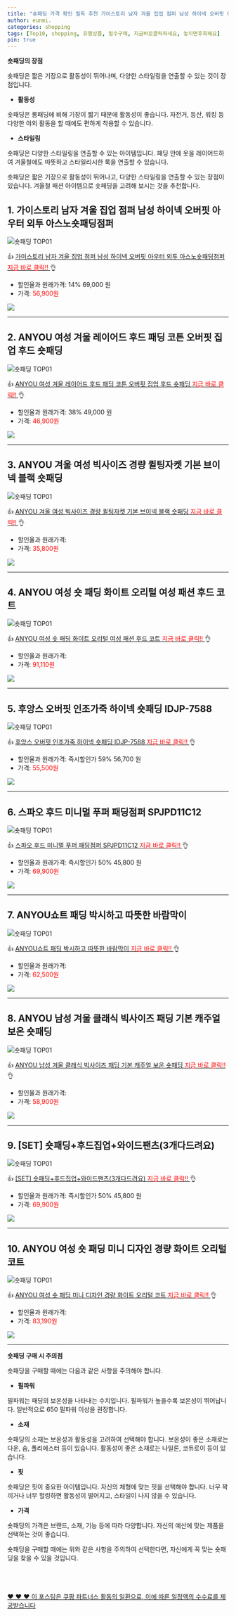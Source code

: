 ```yaml
---
title: "숏패딩 가격 확인 필독 추천 가이스토리 남자 겨울 집업 점퍼 남성 하이넥 오버핏 아우터 외투 아스노숏패딩점퍼 비교 장점 구매가이드"
author: eunmi.
categories: shopping
tags: [Top10, shopping, 유행상품, 필수구매, 지금바로클릭하세요, 놓치면후회해요]
pin: true
---
```

**숏패딩의 장점**

숏패딩은 짧은 기장으로 활동성이 뛰어나며, 다양한 스타일링을 연출할 수 있는 것이 장점입니다.

* **활동성**

숏패딩은 롱패딩에 비해 기장이 짧기 때문에 활동성이 좋습니다. 자전거, 등산, 워킹 등 다양한 야외 활동을 할 때에도 편하게 착용할 수 있습니다.

* **스타일링**

숏패딩은 다양한 스타일링을 연출할 수 있는 아이템입니다. 패딩 안에 옷을 레이어드하여 겨울철에도 따뜻하고 스타일리시한 룩을 연출할 수 있습니다.

숏패딩은 짧은 기장으로 활동성이 뛰어나고, 다양한 스타일링을 연출할 수 있는 장점이 있습니다. 겨울철 패션 아이템으로 숏패딩을 고려해 보시는 것을 추천합니다.

   

## 1. 가이스토리 남자 겨울 집업 점퍼 남성 하이넥 오버핏 아우터 외투 아스노숏패딩점퍼

![숏패딩 TOP01](https://thumbnail7.coupangcdn.com/thumbnails/remote/230x230ex/image/vendor_inventory/4e5a/e9b5523111b41f85f3cb97f50b2090c933106d473ed4de3a7b06eb459e7b.jpg)


👍 [가이스토리 남자 겨울 집업 점퍼 남성 하이넥 오버핏 아우터 외투 아스노숏패딩점퍼 <font color=red> 지금 바로 클릭!! </font> ](https://link.coupang.com/re/AFFSDP?lptag=AF3617701&subid=GithubCoopas&pageKey=6925126385&traceid=V0-153&itemId=16737143300&vendorItemId=83919063454) 👌 


- 할인율과 원래가격: 14%  69,000   원
- 가격: <span style='color:red'>56,900원</span>

[![](/discount_price.png)](https://link.coupang.com/re/AFFSDP?lptag=AF3617701&subid=GithubCoopas&pageKey=6925126385&traceid=V0-153&itemId=16737143300&vendorItemId=83919063454)

---


   

## 2. ANYOU 여성 겨울 레이어드 후드 패딩 코튼 오버핏 집업 후드 숏패딩

![숏패딩 TOP01](https://thumbnail7.coupangcdn.com/thumbnails/remote/230x230ex/image/vendor_inventory/1705/0b9efe08edca99d782ec0141345cb40278bcca7f3bc95fe919bae81fcd10.jpg)


👍 [ANYOU 여성 겨울 레이어드 후드 패딩 코튼 오버핏 집업 후드 숏패딩 <font color=red> 지금 바로 클릭!! </font> ](https://link.coupang.com/re/AFFSDP?lptag=AF3617701&subid=GithubCoopas&pageKey=7685004621&traceid=V0-153&itemId=20535217511&vendorItemId=87612043652) 👌 


- 할인율과 원래가격: 38%  49,000   원
- 가격: <span style='color:red'>46,900원</span>

[![](/discount_price.png)](https://link.coupang.com/re/AFFSDP?lptag=AF3617701&subid=GithubCoopas&pageKey=7685004621&traceid=V0-153&itemId=20535217511&vendorItemId=87612043652)

---


   

## 3. ANYOU 겨울 여성 빅사이즈 경량 퀼팅자켓 기본 브이넥 블랙 숏패딩

![숏패딩 TOP01](https://thumbnail9.coupangcdn.com/thumbnails/remote/230x230ex/image/vendor_inventory/7c65/3208f314d01c32f8dd9ff8f96adc455736294464b6c65ecd856d5f7ad97c.jpg)


👍 [ANYOU 겨울 여성 빅사이즈 경량 퀼팅자켓 기본 브이넥 블랙 숏패딩 <font color=red> 지금 바로 클릭!! </font> ](https://link.coupang.com/re/AFFSDP?lptag=AF3617701&subid=GithubCoopas&pageKey=7680604626&traceid=V0-153&itemId=20513918300&vendorItemId=87591460790) 👌 


- 할인율과 원래가격: 
- 가격: <span style='color:red'>35,800원</span>

[![](/discount_price.png)](https://link.coupang.com/re/AFFSDP?lptag=AF3617701&subid=GithubCoopas&pageKey=7680604626&traceid=V0-153&itemId=20513918300&vendorItemId=87591460790)

---


   

## 4. ANYOU 여성 숏 패딩 화이트 오리털 여성 패션 후드 코트

![숏패딩 TOP01](https://thumbnail8.coupangcdn.com/thumbnails/remote/230x230ex/image/vendor_inventory/3603/be8ef633cfe86773bdbdd978f4ac1abae0f8cbc47d8bda4958f813603d09.jpg)


👍 [ANYOU 여성 숏 패딩 화이트 오리털 여성 패션 후드 코트 <font color=red> 지금 바로 클릭!! </font> ](https://link.coupang.com/re/AFFSDP?lptag=AF3617701&subid=GithubCoopas&pageKey=7687627235&traceid=V0-153&itemId=20549167066&vendorItemId=87625397938) 👌 


- 할인율과 원래가격: 
- 가격: <span style='color:red'>91,110원</span>

[![](/discount_price.png)](https://link.coupang.com/re/AFFSDP?lptag=AF3617701&subid=GithubCoopas&pageKey=7687627235&traceid=V0-153&itemId=20549167066&vendorItemId=87625397938)

---


   

## 5. 후앙스 오버핏 인조가죽 하이넥 숏패딩 IDJP-7588

![숏패딩 TOP01](https://thumbnail6.coupangcdn.com/thumbnails/remote/230x230ex/image/vendor_inventory/c47e/9d67c58d69069850a39a173f770cf4c279e75dc51d603d32941a4c4b7d8d.jpg)


👍 [후앙스 오버핏 인조가죽 하이넥 숏패딩 IDJP-7588 <font color=red> 지금 바로 클릭!! </font> ](https://link.coupang.com/re/AFFSDP?lptag=AF3617701&subid=GithubCoopas&pageKey=2310425522&traceid=V0-153&itemId=3984582794&vendorItemId=71968894466) 👌 


- 할인율과 원래가격: 즉시할인가 59%  56,700   원
- 가격: <span style='color:red'>55,500원</span>

[![](/discount_price.png)](https://link.coupang.com/re/AFFSDP?lptag=AF3617701&subid=GithubCoopas&pageKey=2310425522&traceid=V0-153&itemId=3984582794&vendorItemId=71968894466)

---


   

## 6. 스파오 후드 미니멀 푸퍼 패딩점퍼 SPJPD11C12

![숏패딩 TOP01](https://thumbnail10.coupangcdn.com/thumbnails/remote/230x230ex/image/rs_quotation_api/4o1brb6w/f3367994f43b4b0b9dc256b6f501aff4.jpg)


👍 [스파오 후드 미니멀 푸퍼 패딩점퍼 SPJPD11C12 <font color=red> 지금 바로 클릭!! </font> ](https://link.coupang.com/re/AFFSDP?lptag=AF3617701&subid=GithubCoopas&pageKey=7589201954&traceid=V0-153&itemId=20051274571&vendorItemId=87147496311) 👌 


- 할인율과 원래가격: 즉시할인가 50%  45,800   원
- 가격: <span style='color:red'>69,900원</span>

[![](/discount_price.png)](https://link.coupang.com/re/AFFSDP?lptag=AF3617701&subid=GithubCoopas&pageKey=7589201954&traceid=V0-153&itemId=20051274571&vendorItemId=87147496311)

---


   

## 7. ANYOU쇼트 패딩 박시하고 따뜻한 바람막이

![숏패딩 TOP01](https://thumbnail9.coupangcdn.com/thumbnails/remote/230x230ex/image/vendor_inventory/b26b/0aa2ca03307475bb5f3f0d4df68af1ddad4fcbe35e31e09c7be5ab88723f.jpg)


👍 [ANYOU쇼트 패딩 박시하고 따뜻한 바람막이 <font color=red> 지금 바로 클릭!! </font> ](https://link.coupang.com/re/AFFSDP?lptag=AF3617701&subid=GithubCoopas&pageKey=7675599936&traceid=V0-153&itemId=20487679033&vendorItemId=87667964903) 👌 


- 할인율과 원래가격: 
- 가격: <span style='color:red'>62,500원</span>

[![](/discount_price.png)](https://link.coupang.com/re/AFFSDP?lptag=AF3617701&subid=GithubCoopas&pageKey=7675599936&traceid=V0-153&itemId=20487679033&vendorItemId=87667964903)

---


   

## 8. ANYOU 남성 겨울 클래식 빅사이즈 패딩 기본 캐주얼 보온 숏패딩

![숏패딩 TOP01](https://thumbnail9.coupangcdn.com/thumbnails/remote/230x230ex/image/vendor_inventory/139e/f8150b3070c622c5ac2430bb9e639a13b4d00caf252b5fd1257afdbca523.jpg)


👍 [ANYOU 남성 겨울 클래식 빅사이즈 패딩 기본 캐주얼 보온 숏패딩 <font color=red> 지금 바로 클릭!! </font> ](https://link.coupang.com/re/AFFSDP?lptag=AF3617701&subid=GithubCoopas&pageKey=7685422745&traceid=V0-153&itemId=20537226130&vendorItemId=87668788028) 👌 


- 할인율과 원래가격: 
- 가격: <span style='color:red'>58,900원</span>

[![](/discount_price.png)](https://link.coupang.com/re/AFFSDP?lptag=AF3617701&subid=GithubCoopas&pageKey=7685422745&traceid=V0-153&itemId=20537226130&vendorItemId=87668788028)

---


   

## 9. [SET] 숏패딩+후드집업+와이드팬츠(3개다드려요)

![숏패딩 TOP01](https://thumbnail8.coupangcdn.com/thumbnails/remote/230x230ex/image/vendor_inventory/b937/f8704726ca819a5e570d8811682d0f7ea0ed8ae2d02d9a90bd1c309d7a30.jpg)


👍 [[SET] 숏패딩+후드집업+와이드팬츠(3개다드려요) <font color=red> 지금 바로 클릭!! </font> ](https://link.coupang.com/re/AFFSDP?lptag=AF3617701&subid=GithubCoopas&pageKey=7700988356&traceid=V0-153&itemId=20618836754&vendorItemId=87693111628) 👌 


- 할인율과 원래가격: 즉시할인가 50%  45,800   원
- 가격: <span style='color:red'>69,900원</span>

[![](/discount_price.png)](https://link.coupang.com/re/AFFSDP?lptag=AF3617701&subid=GithubCoopas&pageKey=7700988356&traceid=V0-153&itemId=20618836754&vendorItemId=87693111628)

---


   

## 10. ANYOU 여성 숏 패딩 미니 디자인 경량 화이트 오리털 코트

![숏패딩 TOP01](https://thumbnail6.coupangcdn.com/thumbnails/remote/230x230ex/image/vendor_inventory/f79d/833ab042bd24ae01d1cce1171088bad144eef301291e7d300505b8f606ba.jpg)


👍 [ANYOU 여성 숏 패딩 미니 디자인 경량 화이트 오리털 코트 <font color=red> 지금 바로 클릭!! </font> ](https://link.coupang.com/re/AFFSDP?lptag=AF3617701&subid=GithubCoopas&pageKey=7687835653&traceid=V0-153&itemId=20550410376&vendorItemId=87626582020) 👌 


- 할인율과 원래가격: 
- 가격: <span style='color:red'>83,190원</span>

[![](/discount_price.png)](https://link.coupang.com/re/AFFSDP?lptag=AF3617701&subid=GithubCoopas&pageKey=7687835653&traceid=V0-153&itemId=20550410376&vendorItemId=87626582020)

---
**숏패딩 구매 시 주의점**

숏패딩을 구매할 때에는 다음과 같은 사항을 주의해야 합니다.

* **필파워**

필파워는 패딩의 보온성을 나타내는 수치입니다. 필파워가 높을수록 보온성이 뛰어납니다. 일반적으로 650 필파워 이상을 권장합니다.

* **소재**

숏패딩의 소재는 보온성과 활동성을 고려하여 선택해야 합니다. 보온성이 좋은 소재로는 다운, 솜, 폴리에스터 등이 있습니다. 활동성이 좋은 소재로는 나일론, 코듀로이 등이 있습니다.

* **핏**

숏패딩은 핏이 중요한 아이템입니다. 자신의 체형에 맞는 핏을 선택해야 합니다. 너무 꽉 끼거나 너무 헐렁하면 활동성이 떨어지고, 스타일이 나지 않을 수 있습니다.

* **가격**

숏패딩의 가격은 브랜드, 소재, 기능 등에 따라 다양합니다. 자신의 예산에 맞는 제품을 선택하는 것이 좋습니다.

숏패딩을 구매할 때에는 위와 같은 사항을 주의하여 선택한다면, 자신에게 꼭 맞는 숏패딩을 찾을 수 있을 것입니다.<br><br><br><br><br> [ ❤ ❤ ❤ 이 포스팅은 쿠팡 파트너스 활동의 일환으로, 이에 따른 일정액의 수수료를 제공받습니다](https://link.coupang.com/a/bcEFyh)